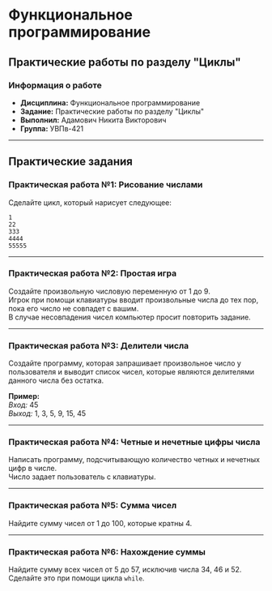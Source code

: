 # Функциональное программирование

## Практические работы по разделу "Циклы"

### Информация о работе
- **Дисциплина:** Функциональное программирование
- **Задание:** Практические работы по разделу "Циклы"
- **Выполнил:** Адамович Никита Викторович
- **Группа:** УВПв-421

---

## Практические задания

### Практическая работа №1: Рисование числами
Сделайте цикл, который нарисует следующее:
```
1
22
333
4444
55555
```

---

### Практическая работа №2: Простая игра
Создайте произвольную числовую переменную от 1 до 9.  
Игрок при помощи клавиатуры вводит произвольные числа до тех пор, пока его число не совпадет с вашим.  
В случае несовпадения чисел компьютер просит повторить задание.

---

### Практическая работа №3: Делители числа
Создайте программу, которая запрашивает произвольное число у пользователя и выводит список чисел, которые являются делителями данного числа без остатка.

**Пример:**  
_Вход:_ 45  
_Выход:_ 1, 3, 5, 9, 15, 45

---

### Практическая работа №4: Четные и нечетные цифры числа
Написать программу, подсчитывающую количество четных и нечетных цифр в числе.  
Число задает пользователь с клавиатуры.

---

### Практическая работа №5: Сумма чисел
Найдите сумму чисел от 1 до 100, которые кратны 4.

---

### Практическая работа №6: Нахождение суммы
Найдите сумму всех чисел от 5 до 57, исключив числа 34, 46 и 52.  
Сделайте это при помощи цикла `while`.

